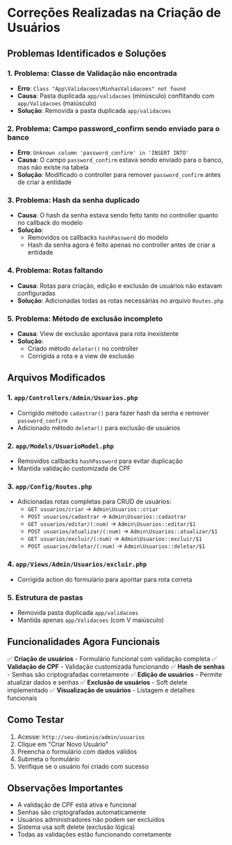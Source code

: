 # Correções Realizadas na Criação de Usuários

## Problemas Identificados e Soluções

### 1. **Problema: Classe de Validação não encontrada**
- **Erro**: `Class "App\Validacoes\MinhasValidacoes" not found`
- **Causa**: Pasta duplicada `app/validacoes` (minúsculo) conflitando com `app/Validacoes` (maiúsculo)
- **Solução**: Removida a pasta duplicada `app/validacoes`

### 2. **Problema: Campo password_confirm sendo enviado para o banco**
- **Erro**: `Unknown column 'password_confirm' in 'INSERT INTO'`
- **Causa**: O campo `password_confirm` estava sendo enviado para o banco, mas não existe na tabela
- **Solução**: Modificado o controller para remover `password_confirm` antes de criar a entidade

### 3. **Problema: Hash da senha duplicado**
- **Causa**: O hash da senha estava sendo feito tanto no controller quanto no callback do modelo
- **Solução**: 
  - Removidos os callbacks `hashPassword` do modelo
  - Hash da senha agora é feito apenas no controller antes de criar a entidade

### 4. **Problema: Rotas faltando**
- **Causa**: Rotas para criação, edição e exclusão de usuários não estavam configuradas
- **Solução**: Adicionadas todas as rotas necessárias no arquivo `Routes.php`

### 5. **Problema: Método de exclusão incompleto**
- **Causa**: View de exclusão apontava para rota inexistente
- **Solução**: 
  - Criado método `deletar()` no controller
  - Corrigida a rota e a view de exclusão

## Arquivos Modificados

### 1. `app/Controllers/Admin/Usuarios.php`
- Corrigido método `cadastrar()` para fazer hash da senha e remover `password_confirm`
- Adicionado método `deletar()` para exclusão de usuários

### 2. `app/Models/UsuarioModel.php`
- Removidos callbacks `hashPassword` para evitar duplicação
- Mantida validação customizada de CPF

### 3. `app/Config/Routes.php`
- Adicionadas rotas completas para CRUD de usuários:
  - `GET usuarios/criar` → `Admin\Usuarios::criar`
  - `POST usuarios/cadastrar` → `Admin\Usuarios::cadastrar`
  - `GET usuarios/editar/(:num)` → `Admin\Usuarios::editar/$1`
  - `POST usuarios/atualizar/(:num)` → `Admin\Usuarios::atualizar/$1`
  - `GET usuarios/excluir/(:num)` → `Admin\Usuarios::excluir/$1`
  - `POST usuarios/deletar/(:num)` → `Admin\Usuarios::deletar/$1`

### 4. `app/Views/Admin/Usuarios/excluir.php`
- Corrigida action do formulário para apontar para rota correta

### 5. Estrutura de pastas
- Removida pasta duplicada `app/validacoes`
- Mantida apenas `app/Validacoes` (com V maiúsculo)

## Funcionalidades Agora Funcionais

✅ **Criação de usuários** - Formulário funcional com validação completa
✅ **Validação de CPF** - Validação customizada funcionando
✅ **Hash de senhas** - Senhas são criptografadas corretamente
✅ **Edição de usuários** - Permite atualizar dados e senhas
✅ **Exclusão de usuários** - Soft delete implementado
✅ **Visualização de usuários** - Listagem e detalhes funcionais

## Como Testar

1. Acesse: `http://seu-dominio/admin/usuarios`
2. Clique em "Criar Novo Usuário"
3. Preencha o formulário com dados válidos
4. Submeta o formulário
5. Verifique se o usuário foi criado com sucesso

## Observações Importantes

- A validação de CPF está ativa e funcional
- Senhas são criptografadas automaticamente
- Usuários administradores não podem ser excluídos
- Sistema usa soft delete (exclusão lógica)
- Todas as validações estão funcionando corretamente